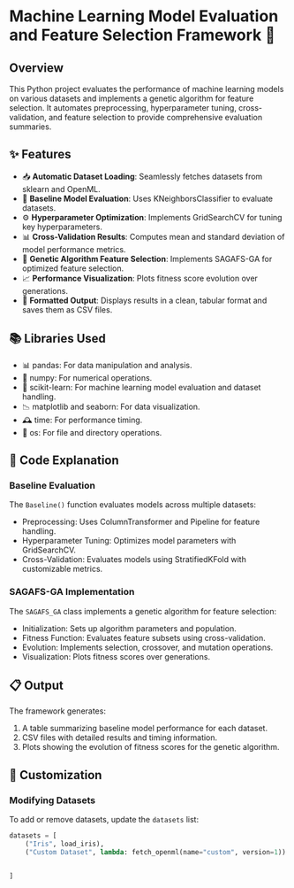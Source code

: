 # Machine Learning Model Evaluation and Feature Selection Framework 🚀

## Overview

This Python project evaluates the performance of machine learning models on various datasets and implements a genetic algorithm for feature selection. It automates preprocessing, hyperparameter tuning, cross-validation, and feature selection to provide comprehensive evaluation summaries.

## ✨ Features

- 📥 **Automatic Dataset Loading**: Seamlessly fetches datasets from sklearn and OpenML.
- 🤖 **Baseline Model Evaluation**: Uses KNeighborsClassifier to evaluate datasets.
- ⚙️ **Hyperparameter Optimization**: Implements GridSearchCV for tuning key hyperparameters.
- 📊 **Cross-Validation Results**: Computes mean and standard deviation of model performance metrics.
- 🧬 **Genetic Algorithm Feature Selection**: Implements SAGAFS-GA for optimized feature selection.
- 📈 **Performance Visualization**: Plots fitness score evolution over generations.
- 📝 **Formatted Output**: Displays results in a clean, tabular format and saves them as CSV files.

## 📚 Libraries Used

- 📊 pandas: For data manipulation and analysis.
- 🔢 numpy: For numerical operations.
- 🤖 scikit-learn: For machine learning model evaluation and dataset handling.
- 📉 matplotlib and seaborn: For data visualization.
- 🕰️ time: For performance timing.
- 📁 os: For file and directory operations.

## 📝 Code Explanation

### Baseline Evaluation

The `Baseline()` function evaluates models across multiple datasets:

- Preprocessing: Uses ColumnTransformer and Pipeline for feature handling.
- Hyperparameter Tuning: Optimizes model parameters with GridSearchCV.
- Cross-Validation: Evaluates models using StratifiedKFold with customizable metrics.

### SAGAFS-GA Implementation

The `SAGAFS_GA` class implements a genetic algorithm for feature selection:

- Initialization: Sets up algorithm parameters and population.
- Fitness Function: Evaluates feature subsets using cross-validation.
- Evolution: Implements selection, crossover, and mutation operations.
- Visualization: Plots fitness scores over generations.

## 📋 Output

The framework generates:

1. A table summarizing baseline model performance for each dataset.
2. CSV files with detailed results and timing information.
3. Plots showing the evolution of fitness scores for the genetic algorithm.

## 🔧 Customization

### Modifying Datasets

To add or remove datasets, update the `datasets` list:

```python
datasets = [
    ("Iris", load_iris),
    ("Custom Dataset", lambda: fetch_openml(name="custom", version=1))


]
